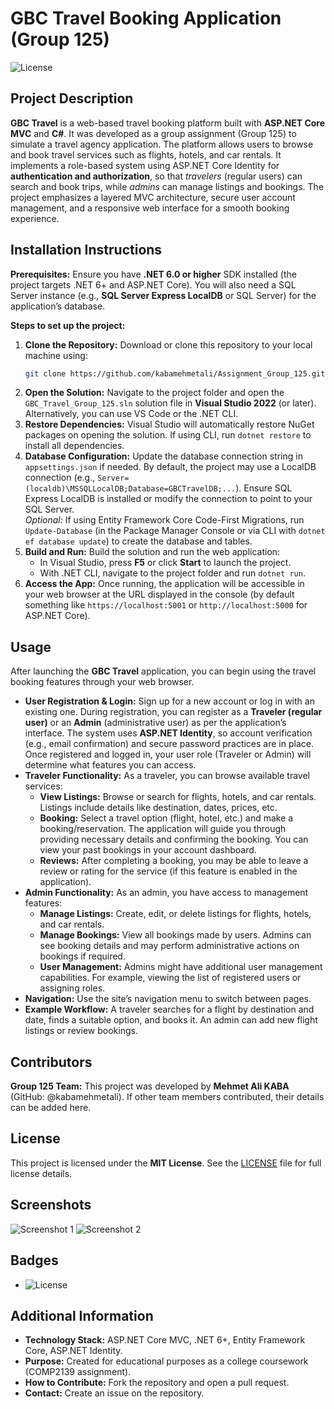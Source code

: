 # GBC Travel Booking Application (Group 125)

![License](https://img.shields.io/github/license/kabamehmetali/Assignment_Group_125) 

## Project Description
**GBC Travel** is a web-based travel booking platform built with **ASP.NET Core MVC** and **C#**. It was developed as a group assignment (Group 125) to simulate a travel agency application. The platform allows users to browse and book travel services such as flights, hotels, and car rentals. It implements a role-based system using ASP.NET Core Identity for **authentication and authorization**, so that *travelers* (regular users) can search and book trips, while *admins* can manage listings and bookings. The project emphasizes a layered MVC architecture, secure user account management, and a responsive web interface for a smooth booking experience.

## Installation Instructions
**Prerequisites:** Ensure you have **.NET 6.0 or higher** SDK installed (the project targets .NET 6+ and ASP.NET Core). You will also need a SQL Server instance (e.g., **SQL Server Express LocalDB** or SQL Server) for the application’s database.

**Steps to set up the project:**
1. **Clone the Repository:** Download or clone this repository to your local machine using:  
   ```bash
   git clone https://github.com/kabamehmetali/Assignment_Group_125.git
   ```
2. **Open the Solution:** Navigate to the project folder and open the `GBC_Travel_Group_125.sln` solution file in **Visual Studio 2022** (or later). Alternatively, you can use VS Code or the .NET CLI.
3. **Restore Dependencies:** Visual Studio will automatically restore NuGet packages on opening the solution. If using CLI, run `dotnet restore` to install all dependencies.
4. **Database Configuration:** Update the database connection string in `appsettings.json` if needed. By default, the project may use a LocalDB connection (e.g., `Server=(localdb)\MSSQLLocalDB;Database=GBCTravelDB;...`). Ensure SQL Express LocalDB is installed or modify the connection to point to your SQL Server.  
   *Optional:* If using Entity Framework Core Code-First Migrations, run `Update-Database` (in the Package Manager Console or via CLI with `dotnet ef database update`) to create the database and tables.
5. **Build and Run:** Build the solution and run the web application:  
   - In Visual Studio, press **F5** or click **Start** to launch the project.  
   - With .NET CLI, navigate to the project folder and run `dotnet run`.  
6. **Access the App:** Once running, the application will be accessible in your web browser at the URL displayed in the console (by default something like `https://localhost:5001` or `http://localhost:5000` for ASP.NET Core). 

## Usage
After launching the **GBC Travel** application, you can begin using the travel booking features through your web browser.

- **User Registration & Login:** Sign up for a new account or log in with an existing one. During registration, you can register as a **Traveler (regular user)** or an **Admin** (administrative user) as per the application’s interface. The system uses **ASP.NET Identity**, so account verification (e.g., email confirmation) and secure password practices are in place. Once registered and logged in, your user role (Traveler or Admin) will determine what features you can access.
- **Traveler Functionality:** As a traveler, you can browse available travel services:
  - **View Listings:** Browse or search for flights, hotels, and car rentals. Listings include details like destination, dates, prices, etc.
  - **Booking:** Select a travel option (flight, hotel, etc.) and make a booking/reservation. The application will guide you through providing necessary details and confirming the booking. You can view your past bookings in your account dashboard.
  - **Reviews:** After completing a booking, you may be able to leave a review or rating for the service (if this feature is enabled in the application).
- **Admin Functionality:** As an admin, you have access to management features:
  - **Manage Listings:** Create, edit, or delete listings for flights, hotels, and car rentals.
  - **Manage Bookings:** View all bookings made by users. Admins can see booking details and may perform administrative actions on bookings if required.
  - **User Management:** Admins might have additional user management capabilities. For example, viewing the list of registered users or assigning roles.
- **Navigation:** Use the site’s navigation menu to switch between pages.
- **Example Workflow:** A traveler searches for a flight by destination and date, finds a suitable option, and books it. An admin can add new flight listings or review bookings.

## Contributors
**Group 125 Team:** This project was developed by **Mehmet Ali KABA** (GitHub: @kabamehmetali). If other team members contributed, their details can be added here.

## License
This project is licensed under the **MIT License**. See the [LICENSE](LICENSE) file for full license details.

## Screenshots
![Screenshot 1](screenshots/Screenshot1.png)
![Screenshot 2](screenshots/Screenshot2.png)



## Badges
- ![License](https://img.shields.io/badge/License-MIT-green.svg) 

## Additional Information
- **Technology Stack:** ASP.NET Core MVC, .NET 6+, Entity Framework Core, ASP.NET Identity.
- **Purpose:** Created for educational purposes as a college coursework (COMP2139 assignment).
- **How to Contribute:** Fork the repository and open a pull request.
- **Contact:** Create an issue on the repository.
